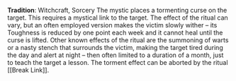 **Tradition**: Witchcraft, Sorcery
The mystic places a tormenting curse on the target. This requires a mystical link to the target. The effect of the ritual can vary, but an often employed version makes the victim slowly wither – its Toughness is reduced by one point each week and it cannot heal until the curse is lifted.
Other known effects of the ritual are the summoning of warts or a nasty stench that surrounds the victim, making the target tired during the day and alert at night – then often limited to a duration of a month, just to teach the target a lesson. The torment effect can be aborted by the ritual [[Break Link]].